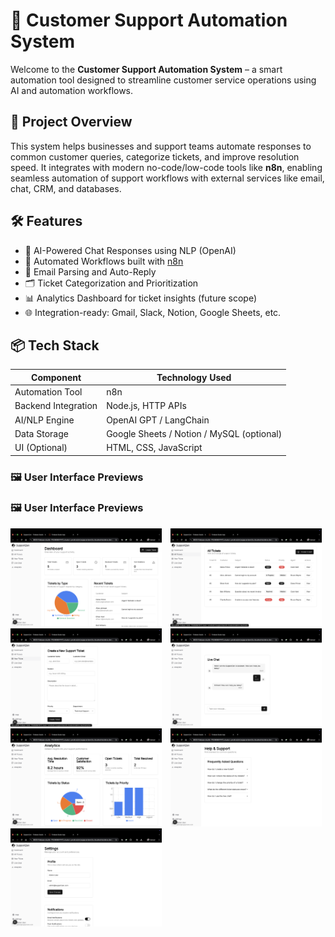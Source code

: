 # 🤖 Customer Support Automation System

Welcome to the **Customer Support Automation System** – a smart automation tool designed to streamline customer service operations using AI and automation workflows.

## 🚀 Project Overview

This system helps businesses and support teams automate responses to common customer queries, categorize tickets, and improve resolution speed. It integrates with modern no-code/low-code tools like **n8n**, enabling seamless automation of support workflows with external services like email, chat, CRM, and databases.

## 🛠️ Features

- 🧠 AI-Powered Chat Responses using NLP (OpenAI)
- 🔄 Automated Workflows built with [n8n](https://n8n.io/)
- 📩 Email Parsing and Auto-Reply
- 🗂️ Ticket Categorization and Prioritization
- 📊 Analytics Dashboard for ticket insights (future scope)
- 🌐 Integration-ready: Gmail, Slack, Notion, Google Sheets, etc.

## 📦 Tech Stack

| Component            | Technology Used                |
|---------------------|-------------------------------|
| Automation Tool     | n8n                           |
| Backend Integration | Node.js, HTTP APIs            |
| AI/NLP Engine       | OpenAI GPT / LangChain        |
| Data Storage        | Google Sheets / Notion / MySQL (optional) |
| UI (Optional)       | HTML, CSS, JavaScript         |

<h3>🖼️ User Interface Previews</h3>

<h3>🖼️ User Interface Previews</h3>

<div>
  <img src="images/1.png" width="48%" style="margin-right: 2%;" />
  <img src="images/2.png" width="48%" />
</div>

<div>
  <img src="images/3.png" width="48%" style="margin-right: 2%;" />
  <img src="images/4.png" width="48%" />
</div>

<div>
  <img src="images/5.png" width="48%" style="margin-right: 2%;" />
  <img src="images/6.png" width="48%" />
</div>

<div>
  <img src="images/7.png" width="48%" />
</div>

